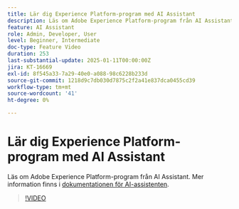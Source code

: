 ```yaml
---
title: Lär dig Experience Platform-program med AI Assistant
description: Läs om Adobe Experience Platform-program från AI Assistant.
feature: AI Assistant
role: Admin, Developer, User
level: Beginner, Intermediate
doc-type: Feature Video
duration: 253
last-substantial-update: 2025-01-11T00:00:00Z
jira: KT-16669
exl-id: 8f545a33-7a29-40e0-a088-98c6228b233d
source-git-commit: 1218d9c7db030d7875c2f2a41e837dca0455cd39
workflow-type: tm+mt
source-wordcount: '41'
ht-degree: 0%

---
```



# Lär dig Experience Platform-program med AI Assistant

Läs om Adobe Experience Platform-program från AI Assistant. Mer information finns i [dokumentationen för AI-assistenten](https://experienceleague.adobe.com/en/docs/experience-platform/ai-assistant/home).

>[!VIDEO](https://video.tv.adobe.com/v/3441024/?learn=on&enablevpops)
